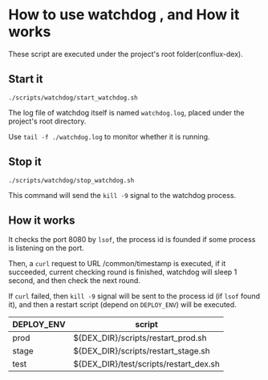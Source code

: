 # How to use watchdog , and How it works

These script are executed under the project's root folder(conflux-dex).
## Start it
```
./scripts/watchdog/start_watchdog.sh
```
The log file of watchdog itself is named `watchdog.log`, placed under the project's root 
directory.

Use `tail -f ./watchdog.log` to monitor whether it is running.
## Stop it
```
./scripts/watchdog/stop_watchdog.sh
```
This command will send the `kill -9` signal to the watchdog process.

## How it works

It checks the port 8080 by `lsof`, the process id is founded if some process
is listening on the port.

Then, a `curl` request to URL /common/timestamp is executed, if it succeeded, 
current checking round is finished, watchdog will sleep 1 second, and then 
check the next round.

If `curl` failed, then `kill -9` signal will be sent to the process id (if `lsof` found it),
and then a restart script (depend on `DEPLOY_ENV`) will be executed.

|DEPLOY_ENV|script|
|---  |---|
|prod |${DEX_DIR}/scripts/restart_prod.sh| 
|stage|${DEX_DIR}/scripts/restart_stage.sh| 
|test |${DEX_DIR}/test/scripts/restart_dex.sh| 